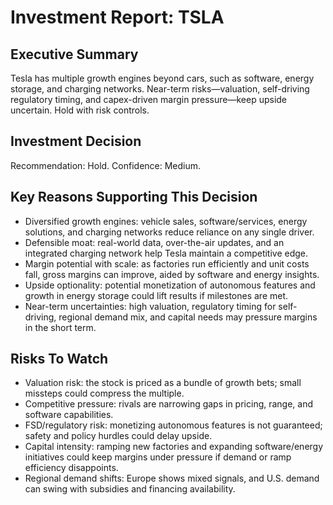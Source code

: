 # Investment Report: TSLA
## Executive Summary
Tesla has multiple growth engines beyond cars, such as software, energy storage, and charging networks. Near-term risks—valuation, self-driving regulatory timing, and capex-driven margin pressure—keep upside uncertain. Hold with risk controls.

## Investment Decision
Recommendation: Hold. Confidence: Medium.

## Key Reasons Supporting This Decision
- Diversified growth engines: vehicle sales, software/services, energy solutions, and charging networks reduce reliance on any single driver.
- Defensible moat: real-world data, over-the-air updates, and an integrated charging network help Tesla maintain a competitive edge.
- Margin potential with scale: as factories run efficiently and unit costs fall, gross margins can improve, aided by software and energy insights.
- Upside optionality: potential monetization of autonomous features and growth in energy storage could lift results if milestones are met.
- Near-term uncertainties: high valuation, regulatory timing for self-driving, regional demand mix, and capital needs may pressure margins in the short term.

## Risks To Watch
- Valuation risk: the stock is priced as a bundle of growth bets; small missteps could compress the multiple.
- Competitive pressure: rivals are narrowing gaps in pricing, range, and software capabilities.
- FSD/regulatory risk: monetizing autonomous features is not guaranteed; safety and policy hurdles could delay upside.
- Capital intensity: ramping new factories and expanding software/energy initiatives could keep margins under pressure if demand or ramp efficiency disappoints.
- Regional demand shifts: Europe shows mixed signals, and U.S. demand can swing with subsidies and financing availability.